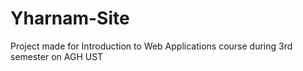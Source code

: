 # Yharnam-Site
Project made for Introduction to Web Applications course during 3rd semester on AGH UST
